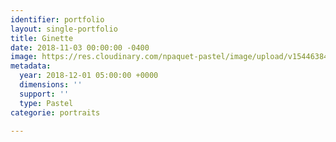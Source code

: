 ```yaml
---
identifier: portfolio
layout: single-portfolio
title: Ginette
date: 2018-11-03 00:00:00 -0400
image: https://res.cloudinary.com/npaquet-pastel/image/upload/v1544638419/Image-1-20.jpg
metadata:
  year: 2018-12-01 05:00:00 +0000
  dimensions: ''
  support: ''
  type: Pastel
categorie: portraits

---
```

